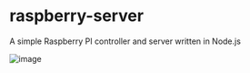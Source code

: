 # raspberry-server

A simple Raspberry PI controller and server written in Node.js

![image](https://github.com/neeeeecka/raspberry-server/assets/22796372/c9a2f694-9f39-4a76-a0d1-c68a4c98d7a5)
